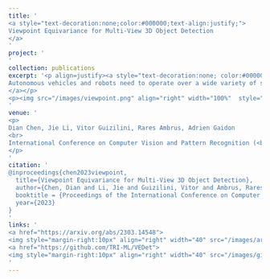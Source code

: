 ```yaml
---
title: '
<a style="text-decoration:none;color:#000000;text-align:justify;"> 
Viewpoint Equivariance for Multi-View 3D Object Detection
</a>
'
project: '
'
collection: publications
excerpt: '<p align=justify><a style="text-decoration:none; color:#000000; align:justify;">
Autonomous vehicles and robots need to operate over a wide variety of scenarios in order to complete tasks efficiently and safely. Multi-camera self-supervised monocular depth estimation from videos is a promising way to reason about the environment, as it generates metrically scaled geometric predictions from visual data without requiring additional sensors. However, most works assume well-calibrated extrinsics to fully leverage this multi-camera setup, even though accurate and efficient calibration is still a challenging problem. In this work, we introduce a novel method for extrinsic calibration that builds upon the principles of self-supervised monocular depth and ego-motion learning. Our proposed curriculum learning strategy uses monocular depth and pose estimators with velocity supervision to estimate extrinsics, and then jointly learns extrinsic calibration along with depth and pose for a set of overlapping cameras rigidly attached to a moving vehicle. Experiments on a benchmark multi-camera dataset (DDAD) demonstrate that our method enables self-calibration in various scenes robustly and efficiently compared to a traditional vision-based pose estimation pipeline. Furthermore, we demonstrate the benefits of extrinsics self-calibration as a way to improve depth prediction via joint optimization. 
</a></p>
<p><img src="/images/viewpoint.png" align="right" width="100%"  style="margin:0 0 20px 0"></p>
'
venue: '
<p>
Dian Chen, Jie Li, Vitor Guizilini, Rares Ambrus, Adrien Gaidon
<br>
International Conference on Computer Vision and Pattern Recognition (<b>CVPR 2023</b>)
</p>
'
citation: '
@inproceedings{chen2023viewpoint,
  title={Viewpoint Equivariance for Multi-View 3D Object Detection},
  author={Chen, Dian and Li, Jie and Guizilini, Vitor and Ambrus, Rares and Gaidon, Adrien},
  booktitle = {Proceedings of the International Conference on Computer Vision and Pattern Recognition (CVPR)},
  year={2023}
}
'
links: '
<a href="https://arxiv.org/abs/2303.14548">
<img style="margin-right:10px" align="right" width="40" src="/images/arxiv.png"></a>
<a href="https://github.com/TRI-ML/VEDet">
<img style="margin-right:10px" align="right" width="40" src="/images/github.png"></a>
'
---
```

